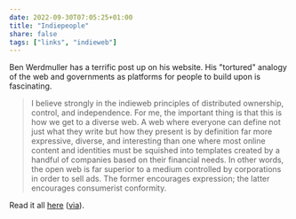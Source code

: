 ```yaml
---
date: 2022-09-30T07:05:25+01:00
title: "Indiepeople"
share: false
tags: ["links", "indieweb"]
---
```

Ben Werdmuller has a terrific post up on his website. His "tortured" analogy of
the web and governments as platforms for people to build upon is fascinating.

> I believe strongly in the indieweb principles of distributed ownership,
> control, and independence. For me, the important thing is that this is how we
> get to a diverse web. A web where everyone can define not just what they
> write but how they present is by definition far more expressive, diverse, and
> interesting than one where most online content and identities must be
> squished into templates created by a handful of companies based on their
> financial needs. In other words, the open web is far superior to a medium
> controlled by corporations in order to sell ads. The former encourages
> expression; the latter encourages consumerist conformity.

Read it all [here](https://werd.io/2022/indiepeople) ([via](https://adactio.com/links/19486)).




 [rss]: https://nicolaiarocci.com/index.xml
 [tw]: http://twitter.com/nicolaiarocci
 [nl]: https://buttondown.email/nicolaiarocci
